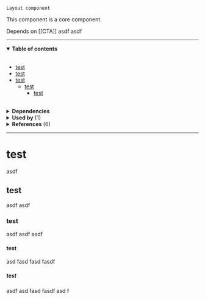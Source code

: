 `Layout component`

This component is a core component.

Depends on [[CTA]] asdf asdf

---

<!-- toc start -->

<details open="true">
  <summary><strong>Table of contents</strong></summary><br />

- [test](#test)
- [test](#test)
- [test](#test)
  - [test](#test)
    - [test](#test)


<br />
</details>

<!-- toc end -->

<details>
  <summary><strong>Dependencies</strong></summary><br />

 - [[CTA]]
 - [[Layout]]
 - [[Link list]]
 - [[Markdown to HTML]]
 - [[Markdown to HTML]]

<br />
</details>

<!-- usedby start -->

<details>
  <summary><strong>Used by</strong> (1)</summary><br />

 - [[Link with icon]]


<br />
</details>

<!-- usedby end -->

<!-- backlinks start -->

<details>
  <summary><strong>References</strong> (6)</summary><br />


**[[CTA]]** (1)
- <a href="CTA#:~:text=the number of options for a specific pattern. Content block uses this">...the number of options for a specific pattern. ***Content block*** uses this</a>

**[[Home]]** (4)
- <a href="Home#:~:text=sem quis magna iaculis aliquet. Donec aliquam Content block risus vitae lorem feugiat, quis tempus est">...sem quis magna iaculis aliquet. Donec aliquam ***Content block*** risus vitae lorem feugiat, quis tempus est...</a>
- <a href="Home#:~:text=pulvinar sagittis, eros mi consequat velit, Content block aliquam pharetra ipsum risus consequat mi. Lorem">...pulvinar sagittis, eros mi consequat velit, ***Content block*** aliquam pharetra ipsum risus consequat mi. Lorem...</a>
- <a href="Home#:~:text=neque, imperdiet ut felis eget, pellentesque Content block rhoncus leo. Aliquam lacinia tellus erat, ornare">...neque, imperdiet ut felis eget, pellentesque ***Content block*** rhoncus leo. Aliquam lacinia tellus erat, ornare...</a>
- <a href="Home#:~:text=sem quis magna iaculis aliquet. Donec aliquam Content block risus vitae lorem feugiat, quis tempus est">...sem quis magna iaculis aliquet. Donec aliquam ***Content block*** risus vitae lorem feugiat, quis tempus est...</a>

**[[Link with icon]]** (1)
- <a href="Link-with-icon#:~:text=Content block">***Content block***</a>


<br />
</details>

<!-- backlinks end -->

---
 
 # test
 
  asdf
  
 ## test
 asdf asdf
 
 ### test
 asdf asdf asdf
 
 #### test
 asd fasd fasd fasdf 
 
 ##### test
 asdf asd fasd fasdf asd f
